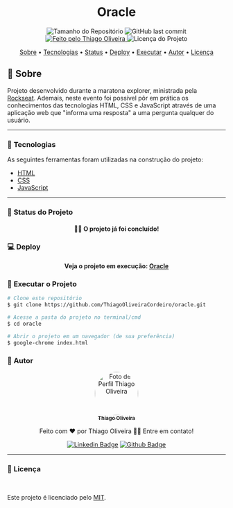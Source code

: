 <h1 align="center">Oracle</h1>
<!-- <img alt="Proffy" src="./github/banner.png"> -->
<p align="center">
  <img alt="Tamanho do Repositório" src="https://img.shields.io/github/repo-size/ThiagoOliveiraCordeiro/oracle?style=for-the-badge">
  <img alt="GitHub last commit" src="https://img.shields.io/github/last-commit/ThiagoOliveiraCordeiro/oracle?style=for-the-badge">
  <a href="https://github.com/ThiagoOliveiraCordeiro">
    <img alt="Feito pelo Thiago Oliveira" src="https://img.shields.io/badge/feito%20por-Thiago Oliveira-%237519C1?style=for-the-badge">
  </a>
  <img alt="Licença do Projeto" src="https://img.shields.io/cocoapods/l/m?style=for-the-badge"/>
<p>

<p align="center">
 <a href="#bookmark_tabs-sobre">Sobre</a> •
<a href="#hammer-tecnologias">Tecnologias</a> •
 <a href="#triangular_ruler-status-do-projeto">Status</a> •
<a href="#computer-deploy">Deploy</a> •
 <a href="#dvd-executar-o-projeto">Executar</a> •
 <a href="#boy-autor">Autor</a> •
 <a href="#page_facing_up-licença">Licença</a>
</p>

## :bookmark_tabs: Sobre

Projeto desenvolvido durante a maratona explorer, ministrada pela [Rockseat](https://www.rocketseat.com.br/). Ademais, neste evento foi possível pôr em prática os conhecimentos das tecnologias HTML, CSS e JavaScript através de uma aplicação web que "informa uma resposta" a uma pergunta qualquer do usuário. 

---
### :hammer: **Tecnologias**

As seguintes ferramentas foram utilizadas na construção do projeto:

- [HTML](https://developer.mozilla.org/pt-BR/docs/Web/HTML)
- [CSS](https://developer.mozilla.org/pt-BR/docs/Web/CSS)
- [JavaScript](https://www.javascript.com/)

---
### :triangular_ruler: **Status do Projeto**

<h4 align="center"> 
	👨‍🏫 O projeto já foi concluído!
</h4>

### :computer: Deploy

<h4 align="center"> 
	Veja o projeto em execução: <a href="https://thiagooliveiracordeiro.github.io/oracle/">Oracle</a>
</h4>

### :dvd: **Executar o Projeto**

```bash
# Clone este repositório
$ git clone https://github.com/ThiagoOliveiraCordeiro/oracle.git

# Acesse a pasta do projeto no terminal/cmd
$ cd oracle

# Abrir o projeto em um navegador (de sua preferência)
$ google-chrome index.html
```

### :boy: **Autor**

<div align="center">
<a href="https://github.com/ThiagoOliveiraCordeiro">
 <img style="border-radius: 50%;" src="https://avatars.githubusercontent.com/u/59898828?s=400&u=5fe84d654a8162d448d5743f9e8eb3506f20102c&v=4" width="100px;" alt="Foto de Perfil Thiago Oliveira"/>
 <br />
 <sub><b>Thiago Oliveira</b></sub></a>

Feito com ❤️ por Thiago Oliveira 👋🏽 Entre em contato!

[![Linkedin Badge](https://img.shields.io/badge/-Thiago_Oliveira-blue?style=flat-square&logo=Linkedin&logoColor=white&link=https://www.linkedin.com/in/thiago-de-oliveira-cordeiro-32562b1b6/)](https://www.linkedin.com/in/thiago-de-oliveira-cordeiro-32562b1b6/)
[![Github Badge](https://img.shields.io/badge/-Thiago_Oliveira-000?style=flat-square&logo=Github&logoColor=white&link=https://github.com/ThiagoOliveiraCordeiro)](https://github.com/ThiagoOliveiraCordeiro)
</div>

---
### :page_facing_up: **Licença**

<br />

Este projeto é licenciado pelo [MIT](./LICENSE).
